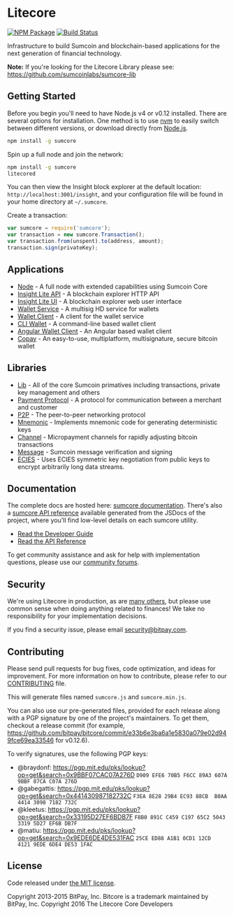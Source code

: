 Litecore
=======

[![NPM Package](https://img.shields.io/npm/v/sumcore.svg?style=flat-square)](https://www.npmjs.org/package/sumcore)
[![Build Status](https://img.shields.io/travis/sumcoinlabs/sumcore.svg?branch=master&style=flat-square)](https://travis-ci.org/sumcoinlabs/sumcore)

Infrastructure to build Sumcoin and blockchain-based applications for the next generation of financial technology.

**Note:** If you're looking for the Litecore Library please see: https://github.com/sumcoinlabs/sumcore-lib

## Getting Started

Before you begin you'll need to have Node.js v4 or v0.12 installed. There are several options for installation. One method is to use [nvm](https://github.com/creationix/nvm) to easily switch between different versions, or download directly from [Node.js](https://nodejs.org/).

```bash
npm install -g sumcore
```

Spin up a full node and join the network:

```bash
npm install -g sumcore
litecored
```

You can then view the Insight block explorer at the default location: `http://localhost:3001/insight`, and your configuration file will be found in your home directory at `~/.sumcore`.

Create a transaction:
```js
var sumcore = require('sumcore');
var transaction = new sumcore.Transaction();
var transaction.from(unspent).to(address, amount);
transaction.sign(privateKey);
```

## Applications

- [Node](https://github.com/sumcoinlabs/sumcore-node) - A full node with extended capabilities using Sumcoin Core
- [Insight Lite API](https://github.com/sumcoinlabs/insight-sum-api) - A blockchain explorer HTTP API
- [Insight Lite UI](https://github.com/sumcoinlabs/insight-sum-ui) - A blockchain explorer web user interface
- [Wallet Service](https://github.com/bitpay/bitcore-wallet-service) - A multisig HD service for wallets
- [Wallet Client](https://github.com/bitpay/bitcore-wallet-client) - A client for the wallet service
- [CLI Wallet](https://github.com/bitpay/bitcore-wallet) - A command-line based wallet client
- [Angular Wallet Client](https://github.com/bitpay/angular-bitcore-wallet-client) - An Angular based wallet client
- [Copay](https://github.com/bitpay/copay) - An easy-to-use, multiplatform, multisignature, secure bitcoin wallet

## Libraries

- [Lib](https://github.com/sumcoinlabs/sumcore-lib) - All of the core Sumcoin primatives including transactions, private key management and others
- [Payment Protocol](https://github.com/bitpay/bitcore-payment-protocol) - A protocol for communication between a merchant and customer
- [P2P](https://github.com/sumcoinlabs/sumcore-p2p) - The peer-to-peer networking protocol
- [Mnemonic](https://github.com/bitpay/bitcore-mnemonic) - Implements mnemonic code for generating deterministic keys
- [Channel](https://github.com/bitpay/bitcore-channel) - Micropayment channels for rapidly adjusting bitcoin transactions
- [Message](https://github.com/sumcoinlabs/sumcore-message) - Sumcoin message verification and signing
- [ECIES](https://github.com/bitpay/bitcore-ecies) - Uses ECIES symmetric key negotiation from public keys to encrypt arbitrarily long data streams.

## Documentation

The complete docs are hosted here: [sumcore documentation](http://sumcore.io/guide/). There's also a [sumcore API reference](http://sumcore.io/api/) available generated from the JSDocs of the project, where you'll find low-level details on each sumcore utility.

- [Read the Developer Guide](http://sumcore.io/guide/)
- [Read the API Reference](http://sumcore.io/api/)

To get community assistance and ask for help with implementation questions, please use our [community forums](http://bitpaylabs.com/c/bitcore).

## Security

We're using Litecore in production, as are [many others](http://sumcore.io#projects), but please use common sense when doing anything related to finances! We take no responsibility for your implementation decisions.

If you find a security issue, please email security@bitpay.com.

## Contributing

Please send pull requests for bug fixes, code optimization, and ideas for improvement. For more information on how to contribute, please refer to our [CONTRIBUTING](https://github.com/sumcoinlabs/sumcore/blob/master/CONTRIBUTING.md) file.

This will generate files named `sumcore.js` and `sumcore.min.js`.

You can also use our pre-generated files, provided for each release along with a PGP signature by one of the project's maintainers. To get them, checkout a release commit (for example, https://github.com/bitpay/bitcore/commit/e33b6e3ba6a1e5830a079e02d949fce69ea33546 for v0.12.6).

To verify signatures, use the following PGP keys:
- @braydonf: https://pgp.mit.edu/pks/lookup?op=get&search=0x9BBF07CAC07A276D `D909 EFE6 70B5 F6CC 89A3 607A 9BBF 07CA C07A 276D`
- @gabegattis: https://pgp.mit.edu/pks/lookup?op=get&search=0x441430987182732C `F3EA 8E28 29B4 EC93 88CB  B0AA 4414 3098 7182 732C`
- @kleetus: https://pgp.mit.edu/pks/lookup?op=get&search=0x33195D27EF6BDB7F `F8B0 891C C459 C197 65C2 5043 3319 5D27 EF6B DB7F`
- @matiu: https://pgp.mit.edu/pks/lookup?op=get&search=0x9EDE6DE4DE531FAC `25CE ED88 A1B1 0CD1 12CD  4121 9EDE 6DE4 DE53 1FAC`

## License

Code released under [the MIT license](https://github.com/sumcoinlabs/sumcore/blob/master/LICENSE).

Copyright 2013-2015 BitPay, Inc. Bitcore is a trademark maintained by BitPay, Inc.
Copyright 2016 The Litecore Core Developers
